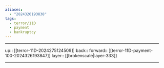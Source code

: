 ```yaml
---
aliases:
  - "2024326193838"
tags:
  - terror/11D
  - payment
  - bankruptcy
---
```




***

up:: [[terror-11D-2024275124509]]
back:: 
forward:: [[terror-11D-payment-100-2024326193847]]
layer:: [[brokenscale|layer-333]]

***
